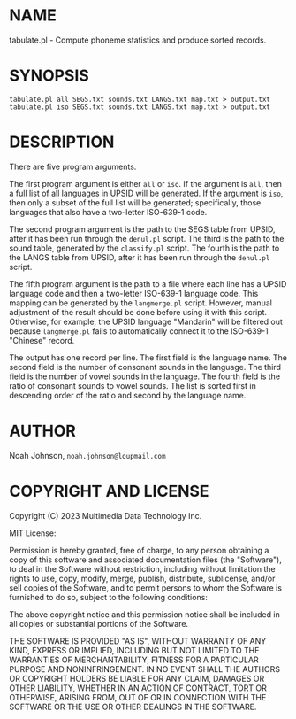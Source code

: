 # NAME

tabulate.pl - Compute phoneme statistics and produce sorted records.

# SYNOPSIS

    tabulate.pl all SEGS.txt sounds.txt LANGS.txt map.txt > output.txt
    tabulate.pl iso SEGS.txt sounds.txt LANGS.txt map.txt > output.txt

# DESCRIPTION

There are five program arguments.

The first program argument is either `all` or `iso`.  If the argument
is `all`, then a full list of all languages in UPSID will be generated.
If the argument is `iso`, then only a subset of the full list will be
generated; specifically, those languages that also have a two-letter
ISO-639-1 code.

The second program argument is the path to the SEGS table from UPSID,
after it has been run through the `denul.pl` script.  The third is the
path to the sound table, generated by the `classify.pl` script.  The
fourth is the path to the LANGS table from UPSID, after it has been run
through the `denul.pl` script.

The fifth program argument is the path to a file where each line has a
UPSID language code and then a two-letter ISO-639-1 language code.  This
mapping can be generated by the `langmerge.pl` script.  However, manual
adjustment of the result should be done before using it with this
script.  Otherwise, for example, the UPSID language "Mandarin" will be
filtered out because `langmerge.pl` fails to automatically connect it
to the ISO-639-1 "Chinese" record.

The output has one record per line.  The first field is the language
name.  The second field is the number of consonant sounds in the
language.  The third field is the number of vowel sounds in the
language.  The fourth field is the ratio of consonant sounds to vowel
sounds.  The list is sorted first in descending order of the ratio and
second by the language name.

# AUTHOR

Noah Johnson, `noah.johnson@loupmail.com`

# COPYRIGHT AND LICENSE

Copyright (C) 2023 Multimedia Data Technology Inc.

MIT License:

Permission is hereby granted, free of charge, to any person obtaining a
copy of this software and associated documentation files
(the "Software"), to deal in the Software without restriction, including
without limitation the rights to use, copy, modify, merge, publish,
distribute, sublicense, and/or sell copies of the Software, and to
permit persons to whom the Software is furnished to do so, subject to
the following conditions:

The above copyright notice and this permission notice shall be included
in all copies or substantial portions of the Software.

THE SOFTWARE IS PROVIDED "AS IS", WITHOUT WARRANTY OF ANY KIND, EXPRESS
OR IMPLIED, INCLUDING BUT NOT LIMITED TO THE WARRANTIES OF
MERCHANTABILITY, FITNESS FOR A PARTICULAR PURPOSE AND NONINFRINGEMENT.
IN NO EVENT SHALL THE AUTHORS OR COPYRIGHT HOLDERS BE LIABLE FOR ANY
CLAIM, DAMAGES OR OTHER LIABILITY, WHETHER IN AN ACTION OF CONTRACT,
TORT OR OTHERWISE, ARISING FROM, OUT OF OR IN CONNECTION WITH THE
SOFTWARE OR THE USE OR OTHER DEALINGS IN THE SOFTWARE.
